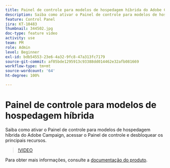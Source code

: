 ```yaml
---
title: Painel de controle para modelos de hospedagem híbrida do Adobe Campaign
description: Saiba como ativar o Painel de controle para modelos de hospedagem híbrida, acessar o Painel de controle e desbloquear os principais recursos.
feature: Control Panel
jira: KT-10483
thumbnail: 344502.jpg
doc-type: feature video
activity: use
team: PM
role: Admin
level: Beginner
exl-id: bdb54553-23e6-4a32-9fc8-47a313fc7179
source-git-commit: af05bde1295913c93388dd014462e32afb081669
workflow-type: tm+mt
source-wordcount: '64'
ht-degree: 100%

---
```


# Painel de controle para modelos de hospedagem híbrida

Saiba como ativar o Painel de controle para modelos de hospedagem híbrida do Adobe Campaign, acessar o Painel de controle e desbloquear os principais recursos.

>[!VIDEO](https://video.tv.adobe.com/v/344502?quality=12&learn=0n)

Para obter mais informações, consulte a [documentação do produto](https://experienceleague.adobe.com/docs/control-panel/using/performance-monitoring/external-accounts.html?lang=pt-BR).
